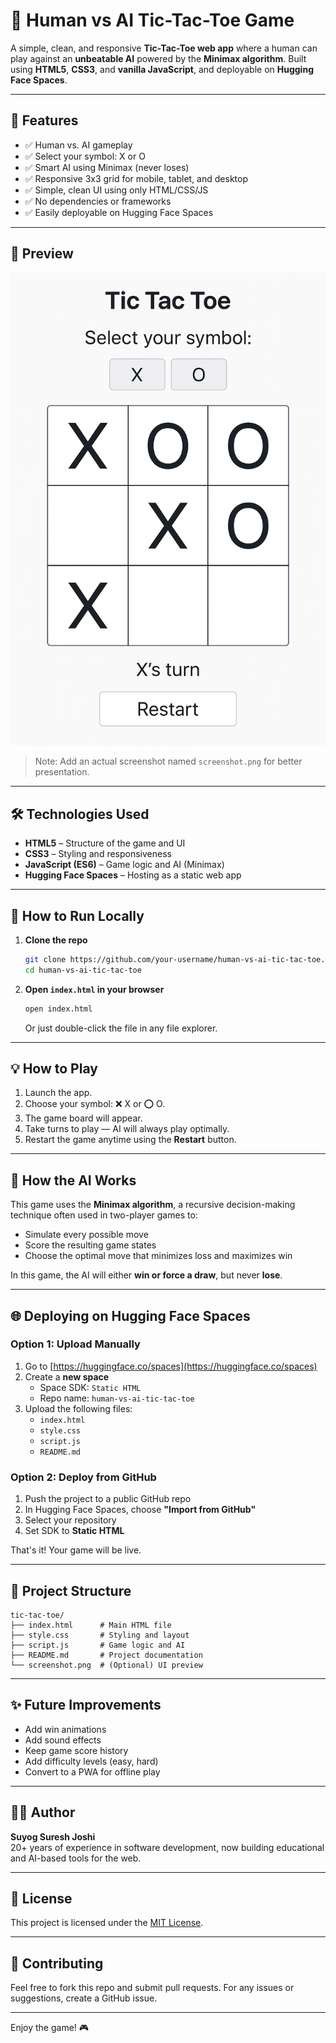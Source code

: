 
# 🧠 Human vs AI Tic-Tac-Toe Game

A simple, clean, and responsive **Tic-Tac-Toe web app** where a human can play against an **unbeatable AI** powered by the **Minimax algorithm**. Built using **HTML5**, **CSS3**, and **vanilla JavaScript**, and deployable on **Hugging Face Spaces**.

---

## 🎯 Features

- ✅ Human vs. AI gameplay
- ✅ Select your symbol: X or O
- ✅ Smart AI using Minimax (never loses)
- ✅ Responsive 3x3 grid for mobile, tablet, and desktop
- ✅ Simple, clean UI using only HTML/CSS/JS
- ✅ No dependencies or frameworks
- ✅ Easily deployable on Hugging Face Spaces

---

## 📸 Preview

![Tic-Tac-Toe Screenshot](screenshot.png)

> Note: Add an actual screenshot named `screenshot.png` for better presentation.

---

## 🛠️ Technologies Used

- **HTML5** – Structure of the game and UI
- **CSS3** – Styling and responsiveness
- **JavaScript (ES6)** – Game logic and AI (Minimax)
- **Hugging Face Spaces** – Hosting as a static web app

---

## 🚀 How to Run Locally

1. **Clone the repo**
   ```bash
   git clone https://github.com/your-username/human-vs-ai-tic-tac-toe.git
   cd human-vs-ai-tic-tac-toe
   ```

2. **Open `index.html` in your browser**
   ```bash
   open index.html
   ```

   Or just double-click the file in any file explorer.

---

## 💡 How to Play

1. Launch the app.
2. Choose your symbol: ❌ X or ⭕ O.
3. The game board will appear.
4. Take turns to play — AI will always play optimally.
5. Restart the game anytime using the **Restart** button.

---

## 🧠 How the AI Works

This game uses the **Minimax algorithm**, a recursive decision-making technique often used in two-player games to:
- Simulate every possible move
- Score the resulting game states
- Choose the optimal move that minimizes loss and maximizes win

In this game, the AI will either **win or force a draw**, but never **lose**.

---

## 🌐 Deploying on Hugging Face Spaces

### Option 1: Upload Manually

1. Go to [https://huggingface.co/spaces](https://huggingface.co/spaces)
2. Create a **new space**
   - Space SDK: `Static HTML`
   - Repo name: `human-vs-ai-tic-tac-toe`
3. Upload the following files:
   - `index.html`
   - `style.css`
   - `script.js`
   - `README.md`

### Option 2: Deploy from GitHub

1. Push the project to a public GitHub repo
2. In Hugging Face Spaces, choose **"Import from GitHub"**
3. Select your repository
4. Set SDK to **Static HTML**

That's it! Your game will be live.

---

## 📁 Project Structure

```
tic-tac-toe/
├── index.html      # Main HTML file
├── style.css       # Styling and layout
├── script.js       # Game logic and AI
├── README.md       # Project documentation
└── screenshot.png  # (Optional) UI preview
```

---

## ✨ Future Improvements

- Add win animations
- Add sound effects
- Keep game score history
- Add difficulty levels (easy, hard)
- Convert to a PWA for offline play

---

## 🙋‍♂️ Author

**Suyog Suresh Joshi**  
20+ years of experience in software development, now building educational and AI-based tools for the web.

---

## 📄 License

This project is licensed under the [MIT License](LICENSE).

---

## 🤝 Contributing

Feel free to fork this repo and submit pull requests. For any issues or suggestions, create a GitHub issue.

---

Enjoy the game! 🎮
